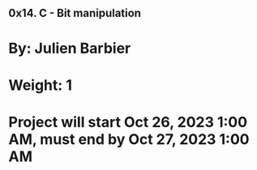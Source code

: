 ## 0x14. C - Bit manipulation
# By: Julien Barbier
# Weight: 1
# Project will start Oct 26, 2023 1:00 AM, must end by Oct 27, 2023 1:00 AM
